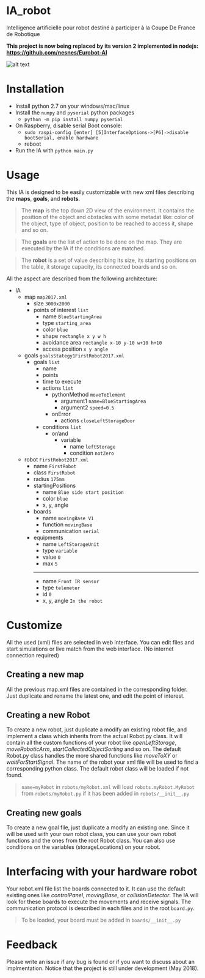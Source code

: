 # IA_robot
Intelligence artificielle pour robot destiné à participer à la Coupe De France de Robotique

**This project is now being replaced by its version 2 implemented in nodejs: https://github.com/nesnes/Eurobot-AI**

![alt text](apercu.png)

# Installation
 - Install python 2.7 on your windows/mac/linux
 - Install the `numpy` and `pyserial` python packages
    - `python -m pip install numpy pyserial`
 - On Raspberry, disable serial Boot console:
    - `sudo raspi-config [enter] [5]InterfaceOptions->[P6]->disable bootSerial, enable hardware`
    - reboot
 - Run the IA with `python main.py`

# Usage
This IA is designed to be easily customizable with new xml files describing the **maps**, **goals**, and **robots**.

> The **map** is the top down 2D view of the environment. It contains the position of the object and obstacles with some metadat like: color of the object, type of object, position to be reached to access it, shape and so on.

> The **goals** are the list of action to be done on the map. They are executed by the IA if the conditions are matched.

> The **robot** is a set of value describing its size, its starting positions on the table, it storage capacity, its connected boards and so on.

All the aspect are described from the following architecture:

- IA
    - map `map2017.xml`
        - size `3000x2000`
        - points of interest `list`
            - name `BlueStartingArea`
            - type `starting_area`
            - color `blue`
            - shape `rectangle x y w h`
            - avoidance area `rectangle x-10 y-10 w+10 h+10`
            - access position `x y angle`
    - goals `goalsStategy1FirstRobot2017.xml`
        - goals `list`
            - name
            - points
            - time to execute
            - actions `list`
                - pythonMethod  `moveToElement`
                    - argument1 `name=BlueStartingArea`
                    - argument2 `speed=0.5`
                - onError
                    - actions `closeLeftStorageDoor`
            - conditions `list`
                - or/and
                    - variable
                        - name `leftStorage`
                        - condition `notZero`
    - robot `FirstRobot2017.xml`
        - name `FirstRobot`
        - class `FirstRobot`
        - radius `175mm`
        - startingPositions
            - name `Blue side start position`
            - color `blue`
            - x, y, angle
        - boards
            - name `movingBase V1`
            - function `movingBase`
            - communication `serial`
        - equipments
            - name `LeftStorageUnit`
            - type `variable`
            - value `0`
            - max `5`
            ---
            - name `Front IR sensor`
            - type `telemeter`
            - id `0`
            - x, y, angle `In the robot`

# Customize
All the used (xml) files are selected in web interface. You can edit files and start simulations or live match from the web interface. (No internet connection required)

## Creating a new map
All the previous map.xml files are contained in the corresponding folder. Just duplicate and rename the latest one, and edit the point of interest.

## Creating a new Robot
To create a new robot, just duplicate a modify an existing robot file, and implement a class which inherits from the actual Robot.py class. It will contain all the custom functions of your robot like *openLeftStorage*, *moveRoboticArm*, *startCollectedObjectSorting* and so on. The default Robot.py class handles the more shared functions like *moveToXY* or *waitForStartSignal*. The name of the robot your xml file will be used to find a corresponding python class. The default robot class will be loaded if not found.

> `name=myRobot` in `robots/myRobot.xml` will load `robots.myRobot.MyRobot` from `robots/myRobot.py` if it has been added in `robots/__init__.py`

## Creating new goals
To create a new goal file, just duplicate a modify an existing one. Since it will be used with your own robot class, you can use your own robot functions and the ones from the root Robot class. You can also use conditions on the variables (storageLocations) on your robot.

# Interfacing with your hardware robot
Your robot.xml file list the boards connected to it. It can use the default existing ones like *controlPanel*, *movingBase*, or *collisionDetector*. The IA will look for these boards to execute the movements and receive signals. The communication protocol is described in each files and in the root `board.py`.

> To be loaded, your board must be added in `boards/__init__.py`

# Feedback
Please write an issue if any bug is found or if you want to discuss about an implmentation. Notice that the project is still under development (May 2018).
